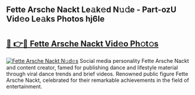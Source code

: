## Fette Arsche Nackt Le𝚊k𝚎d N𝚞𝚍e - Part-ozU Vid𝚎o Le𝚊ks Photos hj6Ie

# <h2><a href="http://fbaed5g.evod.top/?m=Fette+Arsche+Nackt">🔗 👉🔴 Fette Arsche Nackt Vid𝚎o Ph𝚘t𝚘s</a></h2>

[![Fette Arsche Nackt N𝚞d𝚎s](https://i.imgur.com/8V9OHl7.gif)](http://fbaed5g.evod.top/?m=Fette+Arsche+Nackt)
Social media personality Fette Arsche Nackt and content creator, famed for publishing dance and lifestyle material through viral dance trends and brief videos. Renowned public figure Fette Arsche Nackt, celebrated for their remarkable achievements in the field of entertainment. 

